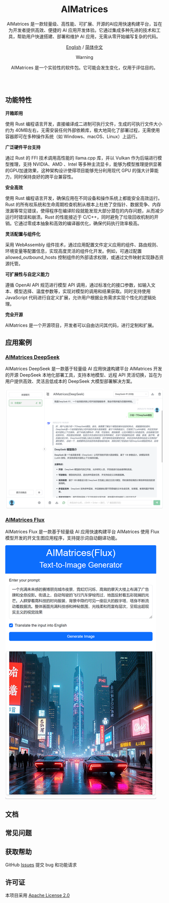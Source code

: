 <div align="center">

# AIMatrices

<p align="center">
AIMatrices 是一款轻量级、高性能、可扩展、开源的AI应用快速构建平台，旨在为开发者提供高效、便捷的 AI 应用开发体验。它通过集成多种先进的技术和工具，帮助用户快速搭建、部署和维护 AI 应用，无需从零开始编写复杂的代码。

[English](README.md) / [简体中文](README_cn.md)
</p>

> [!WARNING]
> AIMatrices 是一个实验性的软件包。它可能会发生变化，仅用于评估目的。

</div>
<br />
<br />


## 功能特性

**开箱即用**

使用 Rust 编程语言开发，直接编译成二进制可执行文件，生成的可执行文件大小约为 40MB左右，无需安装任何外部依赖库，极大地简化了部署过程，无需使用容器即可在多种操作系统（如 Windows、macOS、Linux）上运行。

**广泛硬件平台支持**

通过 Rust 的 FFI 技术调用高性能的 llama.cpp 库，并以 Vulkan 作为后端进行模型推理，支持 NVIDIA、AMD 、Intel 等多种主流显卡，能够为模型推理提供显著的GPU加速效果，这种架构设计使得项目能够充分利用现代 GPU 的强大计算能力，同时保持良好的跨平台兼容性。

**安全高效**

使用 Rust 编程语言开发，确保应用在不同设备和操作系统上都能安全高效运行。Rust 的所有权系统和生命周期检查机制从根本上杜绝了空指针、数据竞争、内存泄漏等常见错误，使得程序在编译阶段就能发现大部分潜在的内存问题，从而减少运行时错误和崩溃。Rust 的性能接近于 C/C++，同时避免了垃圾回收机制的开销。它通过零成本抽象和高效的编译器优化，确保代码执行效率极高。

**灵活配置与组件化**

采用 WebAssembly 组件技术，通过应用配置文件定义应用的组件、路由规则、环境变量等配置信息，实现高度灵活的组件化开发。例如，可通过配置 allowed_outbound_hosts 控制组件的外部请求权限，或通过文件映射实现静态资源托管。

**可扩展性与自定义能力**

遵循 OpenAI API 规范进行模型 API 调用，通过标准化的接口参数，如输入文本、模型选择、温度参数等，实现对模型的调用和结果获取。同时支持使用 JavaScript 代码进行自定义扩展，允许用户根据业务需求实现个性化的逻辑处理。

**完全开源**

AIMatrices 是一个开源项目，开发者可以自由访问其代码，进行定制和扩展。


## 应用案例

### [AIMatrices DeepSeek](https://github.com/guyoung/AIMatrices/tree/main/packages/ai-matrices-deepseek/README_cn.md)

AIMatrices DeepSeek 是一款基于轻量级 AI 应用快速构建平台 AIMatrices 开发的开源 DeepSeek 本地化部署工具，支持本地模型、远程 API 灵活切换，旨在为用户提供高效、灵活且低成本的 DeepSeek 大模型部署解决方案。

![AIMatrices DeepSeek](docs/ai-matrices-deepseek/assets/20250215-ai-matrices-deepseek3.png)

### [AIMatrices Flux](https://github.com/guyoung/AIMatrices/tree/main/packages/ai-matrices-flux/README_cn.md)

AIMatrices Flux 是一款基于轻量级 AI 应用快速构建平台 AIMatrices 使用 Flux 模型开发的开文生图应用程序，支持提示词自动翻译功能。

![AIMatrices Flux](docs/ai-matrices-flux/assets/20250214-ai-matrices-flux.png)

## 文档


## 常见问题


## 获取帮助

GitHub [Issues](https://github.com/guyoung/AIMatrices/issues) 提交 bug 和功能请求

## 许可证

本项目采用 [Apache License 2.0](LICENSE)


